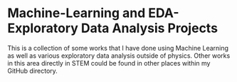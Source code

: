 # Machine-Learning and EDA-Exploratory Data Analysis Projects
This is a collection of some works that I have done using Machine Learning as well as various exploratory data analysis outside of physics. Other works in this area directly in STEM could be found in other places within my GitHub directory.

